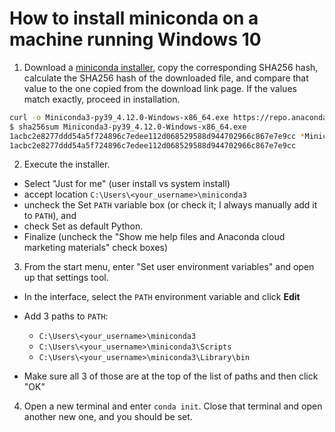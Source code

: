 # How to install miniconda on a machine running Windows 10

1. Download a [miniconda installer](https://docs.conda.io/en/latest/miniconda.html), copy the corresponding SHA256 hash, calculate the SHA256 hash of the downloaded file, and compare that value to the one copied from the download link page. If the values match exactly, proceed in installation.

```bash
curl -o Miniconda3-py39_4.12.0-Windows-x86_64.exe https://repo.anaconda.com/miniconda/Miniconda3-py39_4.12.0-Windows-x86_64.exe
$ sha256sum Miniconda3-py39_4.12.0-Windows-x86_64.exe
1acbc2e8277ddd54a5f724896c7edee112d068529588d944702966c867e7e9cc *Miniconda3-py39_4.12.0-Windows-x86_64.exe
1acbc2e8277ddd54a5f724896c7edee112d068529588d944702966c867e7e9cc
```

2. Execute the installer.
* Select "Just for me" (user install vs system install)
* accept location `C:\Users\<your_username>\miniconda3`
* uncheck the Set `PATH` variable box (or check it; I always manually add it to `PATH`), and
* check Set as default Python.
* Finalize (uncheck the "Show me help files and Anaconda cloud marketing materials" check boxes)

3. From the start menu, enter "Set user environment variables" and open up that settings tool.
* In the interface, select the `PATH` environment variable and click **Edit**
* Add 3 paths to `PATH`:
    * `C:\Users\<your_username>\miniconda3`
    * `C:\Users\<your_username>\miniconda3\Scripts`
    * `C:\Users\<your_username>\miniconda3\Library\bin`

* Make sure all 3 of those are at the top of the list of paths and then click "OK"

4. Open a new terminal and enter `conda init`. Close that terminal and open another new one, and you should be set.

